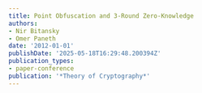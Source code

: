 ```yaml
---
title: Point Obfuscation and 3-Round Zero-Knowledge
authors:
- Nir Bitansky
- Omer Paneth
date: '2012-01-01'
publishDate: '2025-05-18T16:29:48.200394Z'
publication_types:
- paper-conference
publication: '*Theory of Cryptography*'
---
```


